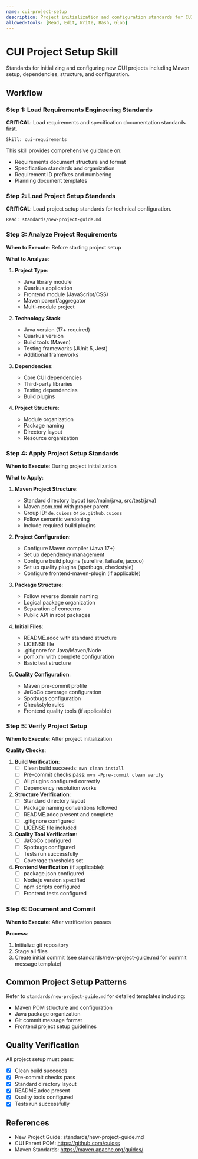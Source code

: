 ```yaml
---
name: cui-project-setup
description: Project initialization and configuration standards for CUI projects
allowed-tools: [Read, Edit, Write, Bash, Glob]
---
```


# CUI Project Setup Skill

Standards for initializing and configuring new CUI projects including Maven setup, dependencies, structure, and configuration.

## Workflow

### Step 1: Load Requirements Engineering Standards

**CRITICAL**: Load requirements and specification documentation standards first.

```
Skill: cui-requirements
```

This skill provides comprehensive guidance on:
- Requirements document structure and format
- Specification standards and organization
- Requirement ID prefixes and numbering
- Planning document templates

### Step 2: Load Project Setup Standards

**CRITICAL**: Load project setup standards for technical configuration.

```
Read: standards/new-project-guide.md
```

### Step 3: Analyze Project Requirements

**When to Execute**: Before starting project setup

**What to Analyze**:

1. **Project Type**:
   - Java library module
   - Quarkus application
   - Frontend module (JavaScript/CSS)
   - Maven parent/aggregator
   - Multi-module project

2. **Technology Stack**:
   - Java version (17+ required)
   - Quarkus version
   - Build tools (Maven)
   - Testing frameworks (JUnit 5, Jest)
   - Additional frameworks

3. **Dependencies**:
   - Core CUI dependencies
   - Third-party libraries
   - Testing dependencies
   - Build plugins

4. **Project Structure**:
   - Module organization
   - Package naming
   - Directory layout
   - Resource organization

### Step 4: Apply Project Setup Standards

**When to Execute**: During project initialization

**What to Apply**:

1. **Maven Project Structure**:
   - Standard directory layout (src/main/java, src/test/java)
   - Maven pom.xml with proper parent
   - Group ID: `de.cuioss` or `io.github.cuioss`
   - Follow semantic versioning
   - Include required build plugins

2. **Project Configuration**:
   - Configure Maven compiler (Java 17+)
   - Set up dependency management
   - Configure build plugins (surefire, failsafe, jacoco)
   - Set up quality plugins (spotbugs, checkstyle)
   - Configure frontend-maven-plugin (if applicable)

3. **Package Structure**:
   - Follow reverse domain naming
   - Logical package organization
   - Separation of concerns
   - Public API in root packages

4. **Initial Files**:
   - README.adoc with standard structure
   - LICENSE file
   - .gitignore for Java/Maven/Node
   - pom.xml with complete configuration
   - Basic test structure

5. **Quality Configuration**:
   - Maven pre-commit profile
   - JaCoCo coverage configuration
   - Spotbugs configuration
   - Checkstyle rules
   - Frontend quality tools (if applicable)

### Step 5: Verify Project Setup

**When to Execute**: After project initialization

**Quality Checks**:

1. **Build Verification**:
   - [ ] Clean build succeeds: `mvn clean install`
   - [ ] Pre-commit checks pass: `mvn -Ppre-commit clean verify`
   - [ ] All plugins configured correctly
   - [ ] Dependency resolution works

2. **Structure Verification**:
   - [ ] Standard directory layout
   - [ ] Package naming conventions followed
   - [ ] README.adoc present and complete
   - [ ] .gitignore configured
   - [ ] LICENSE file included

3. **Quality Tool Verification**:
   - [ ] JaCoCo configured
   - [ ] Spotbugs configured
   - [ ] Tests run successfully
   - [ ] Coverage thresholds set

4. **Frontend Verification** (if applicable):
   - [ ] package.json configured
   - [ ] Node.js version specified
   - [ ] npm scripts configured
   - [ ] Frontend tests configured

### Step 6: Document and Commit

**When to Execute**: After verification passes

**Process**:
1. Initialize git repository
2. Stage all files
3. Create initial commit (see standards/new-project-guide.md for commit message template)

## Common Project Setup Patterns

Refer to `standards/new-project-guide.md` for detailed templates including:
- Maven POM structure and configuration
- Java package organization
- Git commit message format
- Frontend project setup guidelines

## Quality Verification

All project setup must pass:
- [x] Clean build succeeds
- [x] Pre-commit checks pass
- [x] Standard directory layout
- [x] README.adoc present
- [x] Quality tools configured
- [x] Tests run successfully

## References

* New Project Guide: standards/new-project-guide.md
* CUI Parent POM: https://github.com/cuioss
* Maven Standards: https://maven.apache.org/guides/
